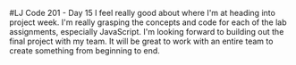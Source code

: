 #LJ Code 201 - Day 15
I feel really good about where I'm at heading into project week. I'm really grasping the concepts and code for each of the lab assignments, especially JavaScript. I'm looking forward to building out the final project with my team. It will be great to work with an entire team to create something from beginning to end.